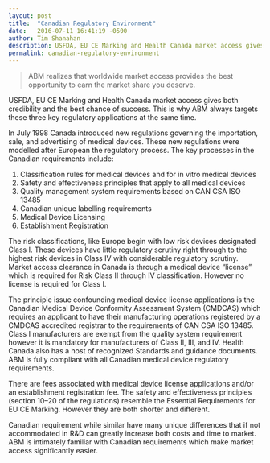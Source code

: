 ```yaml
---
layout: post
title:  "Canadian Regulatory Environment"
date:   2016-07-11 16:41:19 -0500
author: Tim Shanahan
description: USFDA, EU CE Marking and Health Canada market access gives both credibility and the best chance of success. This is why ABM always targets these three key regulatory applications at the same time.
permalink: canadian-regulatory-environment
---
```


<div class="pull-right max-width-100">
	<span class="flag-icon flag-icon-ca flag-icon-squared line-height-5 width-5 img-circle "></span>
</div>

> ABM realizes that worldwide market access provides the best opportunity to earn the market share you deserve.

<div class="clearfix"></div>

USFDA, EU CE Marking and Health Canada market access gives both credibility and the best chance of success. This is why ABM always targets these three key regulatory applications at the same time.

In July 1998 Canada introduced new regulations governing the importation, sale, and advertising of medical devices. These new regulations were modelled after European the regulatory process. The key processes in the Canadian requirements include:

1. Classification rules for medical devices and for in vitro medical devices
2. Safety and effectiveness principles that apply to all medical devices
3. Quality management system requirements based on CAN CSA ISO 13485
4. Canadian unique labelling requirements
5. Medical Device Licensing
6. Establishment Registration

The risk classifications, like Europe begin with low risk devices designated Class I. These devices have little regulatory scrutiny right through to the highest risk devices in Class IV with considerable regulatory scrutiny. Market access clearance in Canada is through a medical device “license” which is required for Risk Class II through IV classification. However no license is required for Class I.

The principle issue confounding medical device license applications is the Canadian Medical Device Conformity Assessment System (CMDCAS) which requires an applicant to have their manufacturing operations registered by a CMDCAS accredited registrar to the requirements of CAN CSA ISO 13485. Class I manufacturers are exempt from the quality system requirement however it is mandatory for manufacturers of Class II, III, and IV. Health Canada also has a host of recognized Standards and guidance documents. ABM is fully compliant with all Canadian medical device regulatory requirements.

There are fees associated with medical device license applications and/or an establishment registration fee. The safety and effectiveness principles (section 10–20 of the regulations) resemble the Essential Requirements for EU CE Marking. However they are both shorter and different.

Canadian requirement while similar have many unique differences that if not accommodated in R&D can greatly increase both costs and time to market. ABM is intimately familiar with Canadian requirements which make market access significantly easier.

